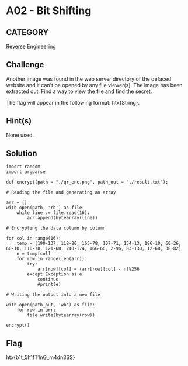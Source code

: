 # A02 - Bit Shifting

## CATEGORY

Reverse Engineering

## Challenge

Another image was found in the web server directory of the defaced website and it can't be opened by any file viewer(s). The image has been extracted out. Find a way to view the file and find the secret.

The flag will appear in the following format: htx{String}.

## Hint(s)

None used.

## Solution

```
import random
import argparse

def encrypt(path = "./qr_enc.png", path_out = "./result.txt"):

# Reading the file and generating an array

arr = []
with open(path, 'rb') as file:
    while line := file.read(16):
        arr.append(bytearray(line))

# Encrypting the data column by column

for col in range(16):
    temp = [190-137, 118-80, 165-78, 107-71, 154-13, 186-10, 60-26, 60-10, 110-78, 121-68, 240-174, 166-66, 2-96, 83-130, 12-68, 38-82]
    n = temp[col]
    for row in range(len(arr)):
        try:
            arr[row][col] = (arr[row][col] - n)%256
        except Exception as e:
            continue
            #print(e)

# Writing the output into a new file

with open(path_out, 'wb') as file:
    for row in arr:
        file.write(bytearray(row))

encrypt()
```

## Flag

htx{b1t_5h1fT1nG_m4dn3SS}
